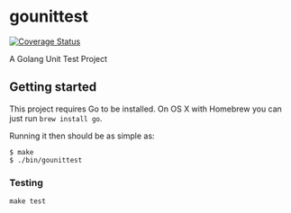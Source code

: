 # gounittest

[![Coverage Status](https://coveralls.io/repos/github/pushm0v/gounittest/badge.svg?branch=master)](https://coveralls.io/github/pushm0v/gounittest?branch=master)

A Golang Unit Test Project

## Getting started

This project requires Go to be installed. On OS X with Homebrew you can just run `brew install go`.

Running it then should be as simple as:

```console
$ make
$ ./bin/gounittest
```

### Testing

``make test``